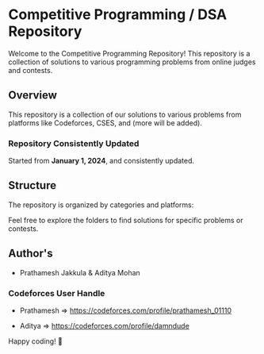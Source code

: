# Competitive Programming / DSA  Repository

Welcome to the Competitive Programming Repository! This repository is a collection of solutions to various programming problems from online judges and contests.

## Overview

This repository is a collection of our solutions to various problems from platforms like Codeforces, CSES, and (more will be added).

### Repository Consistently Updated

Started from **January 1, 2024**, and consistently updated. 

## Structure

The repository is organized by categories and platforms:

Feel free to explore the folders to find solutions for specific problems or contests.

## Author's

- Prathamesh Jakkula & Aditya Mohan

### Codeforces User Handle 

- Prathamesh => https://codeforces.com/profile/prathamesh_01110

- Aditya => https://codeforces.com/profile/damndude

Happy coding! 🌟
